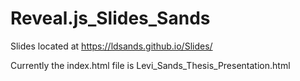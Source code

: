 # Reveal.js_Slides_Sands

Slides located at https://ldsands.github.io/Slides/

Currently the index.html file is Levi_Sands_Thesis_Presentation.html
